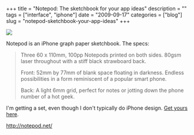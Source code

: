 +++
title = "Notepod: The sketchbook for your app ideas"
description = ""
tags = ["interface", "iphone"]
date = "2009-09-17"
categories = ["blog"]
slug = "notepod-sketchbook-your-app-ideas"
+++



  <div class="notebook-screenshot"><a href="http://notepod.net/"><img src="/media/bluga/wt4ab25cbfcae79_0.jpg"/></a></div><p>Notepod is an iPhone graph paper sketchbook. The specs:</p>
<blockquote><p>Three 60 x 110mm, 100pp Notepods printed on both sides. 80gsm laser throughout with a stiff black strawboard back.</p>
<p>Front: 52mm by 77mm of blank space floating in darkness. Endless possibilities in a form reminiscent of a popular smart phone.</p>
<p>Back: A light 6mm grid, perfect for notes or jotting down the phone number of a hot geek.</p></blockquote>
<p>I'm getting a set, even though I don't typically do iPhone design. <a href="http://notepod.net/">Get yours here</a>.</p>
    
  <a href="http://notepod.net/">http://notepod.net/</a>
